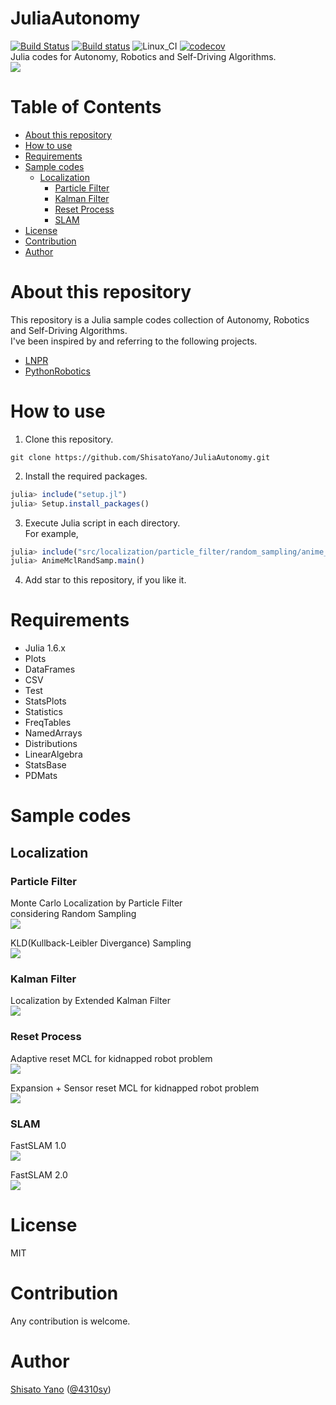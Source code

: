 # JuliaAutonomy
[![Build Status](https://travis-ci.org/ShisatoYano/JuliaAutonomy.svg?branch=main)](https://travis-ci.org/ShisatoYano/JuliaAutonomy) [![Build status](https://ci.appveyor.com/api/projects/status/3u43w72pkinpuc48?svg=true)](https://ci.appveyor.com/project/ShisatoYano/juliaautonomy) ![Linux_CI](https://github.com/ShisatoYano/JuliaAutonomy/workflows/Linux_CI/badge.svg) [![codecov](https://codecov.io/gh/ShisatoYano/JuliaAutonomy/branch/main/graph/badge.svg?token=7UQN0H01OW)](https://codecov.io/gh/ShisatoYano/JuliaAutonomy)  
Julia codes for Autonomy, Robotics and Self-Driving Algorithms.  
![](icon.PNG)  

# Table of Contents
* [About this repository](#about-this-repository)  
* [How to use](#how-to-use)
* [Requirements](#requirements)  
* [Sample codes](#sample-codes)  
    * [Localization](#localization)  
        * [Particle Filter](#particle-filter)  
        * [Kalman Filter](#kalman-filter)
        * [Reset Process](#reset-process)
        * [SLAM](#slam)
* [License](#license)  
* [Contribution](#contribution)  
* [Author](#author)

# About this repository
This repository is a Julia sample codes collection of Autonomy, Robotics and Self-Driving Algorithms.  
I've been inspired by and referring to the following projects.  
* [LNPR](https://github.com/ryuichiueda/LNPR)  
* [PythonRobotics](https://github.com/AtsushiSakai/PythonRobotics)  

# How to use
1. Clone this repository.  
```git
git clone https://github.com/ShisatoYano/JuliaAutonomy.git
```

2. Install the required packages.  
```julia
julia> include("setup.jl")
julia> Setup.install_packages()
```

3. Execute Julia script in each directory.  
For example,  
```julia
julia> include("src/localization/particle_filter/random_sampling/anime_mcl_rand_samp.jl")
julia> AnimeMclRandSamp.main()
```

4. Add star to this repository, if you like it.  

# Requirements
* Julia 1.6.x  
* Plots  
* DataFrames  
* CSV  
* Test  
* StatsPlots
* Statistics
* FreqTables
* NamedArrays
* Distributions
* LinearAlgebra
* StatsBase
* PDMats

# Sample codes
## Localization
### Particle Filter
Monte Carlo Localization by Particle Filter  
considering Random Sampling  
![](src/localization/particle_filter/random_sampling/anime_mcl_rand_samp.gif)  

KLD(Kullback-Leibler Divergance) Sampling  
![](src/localization/particle_filter/kld_sampling/anime_kld_mcl.gif)  

### Kalman Filter
Localization by Extended Kalman Filter  
![](src/localization/extended_kalman_filter/anime_ekf.gif)  

### Reset Process
Adaptive reset MCL for kidnapped robot problem  
![](src/localization/reset_process/adaptive_reset_mcl/anime_adaptive_reset_mcl.gif)  

Expansion + Sensor reset MCL for kidnapped robot problem  
![](src/localization/reset_process/expansion_sensor_reset_mcl/anime_expansion_sensor_reset_mcl.gif)  

### SLAM
FastSLAM 1.0  
![](src/slam/fast_slam_1/anime_fast_slam_1.gif)  

FastSLAM 2.0  
![](src/slam/fast_slam_2/anime_fast_slam_2.gif)  

# License
MIT  

# Contribution
Any contribution is welcome.  

# Author
[Shisato Yano](https://github.com/ShisatoYano) ([@4310sy](https://twitter.com/4310sy))  